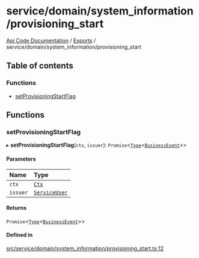 # service/domain/system\_information/provisioning\_start
[Api Code Documentation](../README.md) / [Exports](../modules.md) / service/domain/system\_information/provisioning\_start

## Table of contents

### Functions

- [setProvisioningStartFlag](service_domain_system_information_provisioning_start.md#setprovisioningstartflag)

## Functions

### setProvisioningStartFlag

▸ **setProvisioningStartFlag**(`ctx`, `issuer`): `Promise`\<[`Type`](result.md#type)\<[`BusinessEvent`](service_domain_business_event.md#businessevent)\>\>

#### Parameters

| Name | Type |
| :------ | :------ |
| `ctx` | [`Ctx`](../interfaces/lib_ctx.Ctx.md) |
| `issuer` | [`ServiceUser`](../interfaces/service_domain_organization_service_user.ServiceUser.md) |

#### Returns

`Promise`\<[`Type`](result.md#type)\<[`BusinessEvent`](service_domain_business_event.md#businessevent)\>\>

#### Defined in

[src/service/domain/system_information/provisioning_start.ts:12](https://github.com/openkfw/TruBudget/blob/92640998/api/src/service/domain/system_information/provisioning_start.ts#L12)
